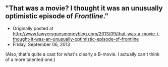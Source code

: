 ## "That was a movie? I thought it was an unusually optimistic episode of <em>Frontline</em>."

 * Originally posted at http://www.lawyersgunsmoneyblog.com/2013/09/that-was-a-movie-i-thought-it-was-an-unusually-optimistic-episode-of-frontline
 * Friday, September 06, 2013

(Also, that's quite a cast for what's clearly a B-movie. I actually can't think of a more talented one.)